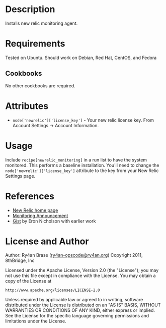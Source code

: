 Description
===========

Installs new relic monitoring agent.

Requirements
============

Tested on Ubuntu. Should work on Debian, Red Hat, CentOS, and Fedora

Cookbooks
---------

No other cookbooks are required.

Attributes
==========

* `node['newrelic']['license_key']` - Your new relic license key. From Account Settings -> Account Information.

Usage
=====

Include `recipe[newrelic_monitoring]` in a run list to have the system monitored. This performs a baseline installation. You'll need to change the `node['newrelic']['license_key']` attribute to the key from your New Relic Settings page.

References
==========

* [New Relic home page](http://newrelic.com/)
* [Monitoring Announcement](http://blog.newrelic.com/2011/11/08/server-monitoring-is-here/)
* [Gist](https://gist.github.com/1348720) by Eron Nicholson with earlier work

License and Author
==================

Author: Ry4an Brase (<ry4an-opscode@ry4an.org>)
Copyright 2011, 8thBridge, Inc

Licensed under the Apache License, Version 2.0 (the "License");
you may not use this file except in compliance with the License.
You may obtain a copy of the License at

    http://www.apache.org/licenses/LICENSE-2.0

Unless required by applicable law or agreed to in writing, software
distributed under the License is distributed on an "AS IS" BASIS,
WITHOUT WARRANTIES OR CONDITIONS OF ANY KIND, either express or implied.
See the License for the specific language governing permissions and
limitations under the License.
